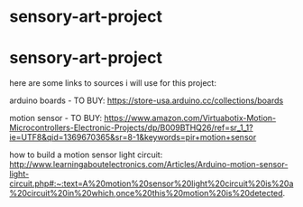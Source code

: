 # sensory-art-project
# sensory-art-project

here are some links to sources i will use for this project:

arduino boards - TO BUY: https://store-usa.arduino.cc/collections/boards

motion sensor - TO BUY: https://www.amazon.com/Virtuabotix-Motion-Microcontrollers-Electronic-Projects/dp/B009BTHQ26/ref=sr_1_1?ie=UTF8&qid=1369670365&sr=8-1&keywords=pir+motion+sensor

how to build a motion sensor light circuit: http://www.learningaboutelectronics.com/Articles/Arduino-motion-sensor-light-circuit.php#:~:text=A%20motion%20sensor%20light%20circuit%20is%20a%20circuit%20in%20which,once%20this%20motion%20is%20detected.
